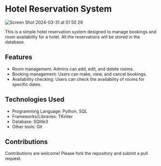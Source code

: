 # Hotel Reservation System

![Screen Shot 2024-03-31 at 01 50 29](https://github.com/Moe131/Hotel_Reservation_System/assets/65834335/f07a1c9f-2dd6-4bbc-b2e8-e03815b26b71)


This is a simple hotel reservation system designed to manage bookings and room availability for a hotel. All the reservations will be stored in the database. 

## Features

- Room management: Admins can add, edit, and delete rooms.
- Booking management: Users can make, view, and cancel bookings.
- Availability checking: Users can check the availability of rooms for specific dates.

## Technologies Used

- Programming Language: Python, SQL
- Frameworks/Libraries: TKinter
- Database: SQlite3
- Other tools: Git


## Contributions

Contributions are welcome! Please fork the repository and submit a pull request.
